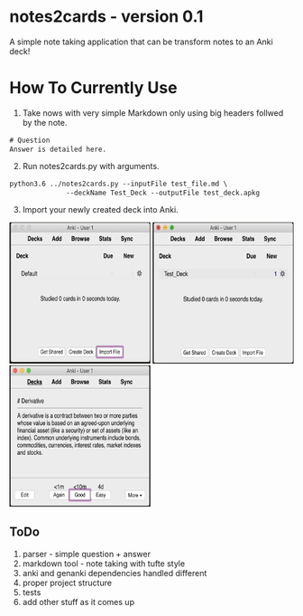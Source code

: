 # notes2cards - version 0.1
A simple note taking application that can be transform notes to an Anki deck!

# How To Currently Use

1. Take nows with very simple Markdown only using big headers follwed by the note.
```
# Question
Answer is detailed here.
```
2. Run notes2cards.py with arguments.
```
python3.6 ../notes2cards.py --inputFile test_file.md \
			  --deckName Test_Deck --outputFile test_deck.apkg
```

3. Import your newly created deck into Anki.
<img src="media/1_Click_Import.png" width="250" height="250">
<img src="media/2_Added_Deck.png" width="250" height="250">
<img src="media/3_View_Card.png" width="250" height="250">

## ToDo
1. parser - simple question + answer
2. markdown tool - note taking with tufte style
3. anki and genanki dependencies handled different
4. proper project structure
5. tests
6. add other stuff as it comes up